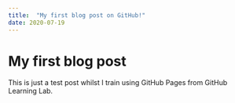 ```yaml
---
title:  "My first blog post on GitHub!"
date: 2020-07-19
---
```


# My first blog post

This is just a test post whilst I train using GitHub Pages from GitHub Learning Lab.
